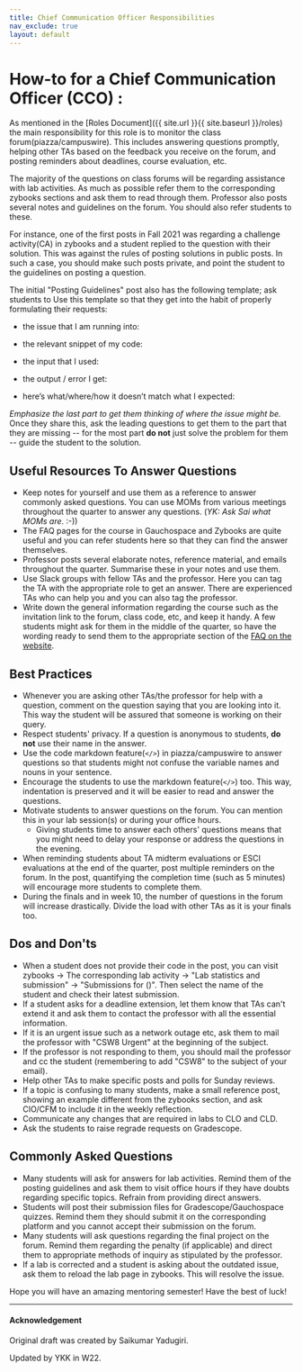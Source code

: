 ```yaml
---
title: Chief Communication Officer Responsibilities
nav_exclude: true
layout: default
---
```


# How-to for a  Chief Communication Officer (CCO) :

As mentioned in the [Roles Document]({{ site.url }}{{ site.baseurl }}/roles) the main responsibility for this role is to monitor the class forum(piazza/campuswire).
This includes answering questions promptly, helping other TAs based on the feedback you receive on the forum, and posting reminders about deadlines, course evaluation, etc.

The majority of the questions on class forums will be regarding assistance with lab activities. As much as possible refer them to the corresponding zybooks sections and ask them to read through them. Professor also posts several notes and guidelines on the forum. You should also refer students to these.

For instance, one of the first posts in Fall 2021 was regarding a challenge activity(CA) in zybooks and a student replied to the question with their solution. This was against the rules of posting solutions in public posts. In such a case, you should make such posts private, and point the student to the guidelines on posting a question.

The initial "Posting Guidelines" post also has the following template; ask students to Use this template so that they get into the habit of properly formulating their requests:

* the issue that I am running into:

* the relevant snippet of my code:

* the input that I used:

* the output / error I get:

* here’s what/where/how it doesn’t match what I expected:

_Emphasize the last part to get them thinking of where the issue might be._ Once they share this, ask the leading questions to get them to the part that they are missing -- for the most part **do not** just solve the problem for them -- guide the student to the solution.


## Useful Resources To Answer Questions

* Keep notes for yourself and use them as a reference to answer commonly asked questions. You can use MOMs from various meetings throughout the quarter to answer any questions. (_YK: Ask Sai what MOMs are_. :-))
* The FAQ pages for the course in Gauchospace and Zybooks are quite useful and you can refer students here so that they can find the answer themselves.
* Professor posts several elaborate notes, reference material, and emails throughout the quarter. Summarise these in your notes and use them.
* Use Slack groups with fellow TAs and the professor. Here you can tag the TA with the appropriate role to get an answer. There are experienced TAs who can help you and you can also tag the professor.
* Write down the general information regarding the course such as the invitation link to the forum, class code, etc, and keep it handy. A few students might ask for them in the middle of the quarter, so have the wording ready to send them to the appropriate section of the [FAQ on the website](https://ucsb-csw8.github.io/w22/faq/).

## Best Practices

* Whenever you are asking other TAs/the professor for help with a question, comment on the question saying that you are looking into it. This way the student will be assured that someone is working on their query.
* Respect students' privacy. If a question is anonymous to students, **do not** use their name in the answer.
* Use the code markdown feature(`</>`) in piazza/campuswire to answer questions so that students might not confuse the variable names and nouns in your sentence.
* Encourage the students to use the markdown feature(`</>`) too. This way, indentation is preserved and it will be easier to read and answer the questions.
* Motivate students to answer questions on the forum. You can mention this in your lab session(s) or during your office hours.
    * Giving students time to answer each others' questions means that you might need to delay your response or address the questions in the evening.
* When reminding students about TA midterm evaluations or ESCI evaluations at the end of the quarter, post multiple reminders on the forum. In the post, quantifying the completion time (such as 5 minutes) will encourage more students to complete them.
* During the finals and in week 10, the number of questions in the forum will increase drastically. Divide the load with other TAs as it is your finals too.

## Dos and Don'ts

* When a student does not provide their code in the post, you can visit zybooks -> The corresponding lab activity -> "Lab statistics and submission" -> "Submissions for ()". Then select the name of the student and check their latest submission.
* If a student asks for a deadline extension, let them know that TAs can't extend it and ask them to contact the professor with all the essential information.
* If it is an urgent issue such as a network outage etc, ask them to mail the professor with "CSW8 Urgent" at the beginning of the subject.
* If the professor is not responding to them, you should mail the professor and cc the student (remembering to add "CSW8" to the subject of your email).
* Help other TAs to make specific posts and polls for Sunday reviews.
* If a topic is confusing to many students, make a small reference post, showing an example different from the zybooks section, and ask CIO/CFM to include it in the weekly reflection.
* Communicate any changes that are required in labs to CLO and CLD.
* Ask the students to raise regrade requests on Gradescope.

## Commonly Asked Questions

* Many students will ask for answers for lab activities. Remind them of the posting guidelines and ask them to visit office hours if they have doubts regarding specific topics. Refrain from providing direct answers.
* Students will post their submission files for Gradescope/Gauchospace quizzes. Remind them they should submit it on the corresponding platform and you cannot accept their submission on the forum.
* Many students will ask questions regarding the final project on the forum. Remind them regarding the penalty (if applicable) and direct them to appropriate methods of inquiry as stipulated by the professor.
* If a lab is corrected and a student is asking about the outdated issue, ask them to reload the lab page in zybooks. This will resolve the issue.

Hope you will have an amazing mentoring semester! Have the best of luck!


---

#### Acknowledgement
Original draft was created by Saikumar Yadugiri.

Updated by YKK in W22.
